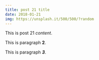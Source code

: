 ```yaml
---
title: post 21 title
date: 2018-01-21
img: https://unsplash.it/500/500/?random
---
```

This is post 21 *content*.

This is paragraph **2**.

This is paragraph ***3***.
